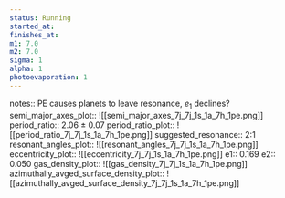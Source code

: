 ```yaml
---
status: Running
started_at:
finishes_at:
m1: 7.0
m2: 7.0
sigma: 1
alpha: 1
photoevaporation: 1
---
```


notes:: PE causes planets to leave resonance, $e_1$ declines?
semi_major_axes_plot:: ![[semi_major_axes_7j_7j_1s_1a_7h_1pe.png]]
period_ratio:: 2.06 ± 0.07
period_ratio_plot:: ![[period_ratio_7j_7j_1s_1a_7h_1pe.png]]
suggested_resonance:: 2:1
resonant_angles_plot:: ![[resonant_angles_7j_7j_1s_1a_7h_1pe.png]]
eccentricity_plot:: ![[eccentricity_7j_7j_1s_1a_7h_1pe.png]]
e1:: 0.169
e2:: 0.050
gas_density_plot:: ![[gas_density_7j_7j_1s_1a_7h_1pe.png]]
azimuthally_avged_surface_density_plot:: ![[azimuthally_avged_surface_density_7j_7j_1s_1a_7h_1pe.png]]

